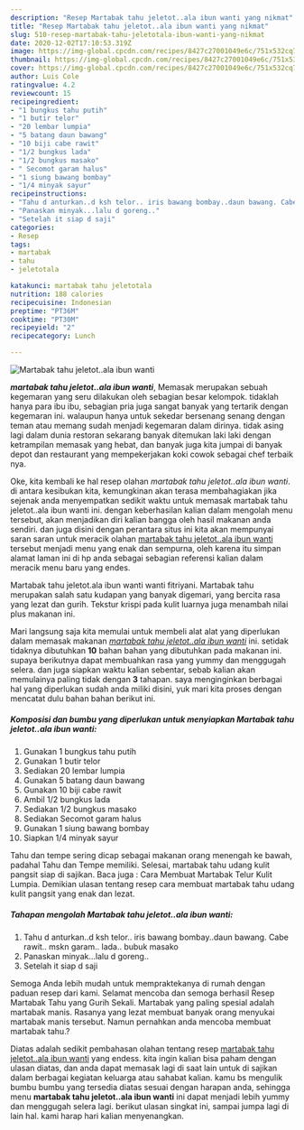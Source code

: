 ```yaml
---
description: "Resep Martabak tahu jeletot..ala ibun wanti yang nikmat"
title: "Resep Martabak tahu jeletot..ala ibun wanti yang nikmat"
slug: 510-resep-martabak-tahu-jeletotala-ibun-wanti-yang-nikmat
date: 2020-12-02T17:10:53.319Z
image: https://img-global.cpcdn.com/recipes/8427c27001049e6c/751x532cq70/martabak-tahu-jeletotala-ibun-wanti-foto-resep-utama.jpg
thumbnail: https://img-global.cpcdn.com/recipes/8427c27001049e6c/751x532cq70/martabak-tahu-jeletotala-ibun-wanti-foto-resep-utama.jpg
cover: https://img-global.cpcdn.com/recipes/8427c27001049e6c/751x532cq70/martabak-tahu-jeletotala-ibun-wanti-foto-resep-utama.jpg
author: Luis Cole
ratingvalue: 4.2
reviewcount: 15
recipeingredient:
- "1 bungkus tahu putih"
- "1 butir telor"
- "20 lembar lumpia"
- "5 batang daun bawang"
- "10 biji cabe rawit"
- "1/2 bungkus lada"
- "1/2 bungkus masako"
- " Secomot garam halus"
- "1 siung bawang bombay"
- "1/4 minyak sayur"
recipeinstructions:
- "Tahu d anturkan..d ksh telor.. iris bawang bombay..daun bawang. Cabe rawit.. mskn garam.. lada.. bubuk masako"
- "Panaskan minyak...lalu d goreng.."
- "Setelah it siap d saji"
categories:
- Resep
tags:
- martabak
- tahu
- jeletotala

katakunci: martabak tahu jeletotala 
nutrition: 188 calories
recipecuisine: Indonesian
preptime: "PT36M"
cooktime: "PT30M"
recipeyield: "2"
recipecategory: Lunch

---
```



![Martabak tahu jeletot..ala ibun wanti](https://img-global.cpcdn.com/recipes/8427c27001049e6c/751x532cq70/martabak-tahu-jeletotala-ibun-wanti-foto-resep-utama.jpg)

<b><i>martabak tahu jeletot..ala ibun wanti</i></b>, Memasak merupakan sebuah kegemaran yang seru dilakukan oleh sebagian besar kelompok. tidaklah hanya para ibu ibu, sebagian pria juga sangat banyak yang tertarik dengan kegemaran ini. walaupun hanya untuk sekedar bersenang senang dengan teman atau memang sudah menjadi kegemaran dalam dirinya. tidak asing lagi dalam dunia restoran sekarang banyak ditemukan laki laki dengan ketrampilan memasak yang hebat, dan banyak juga kita jumpai di banyak depot dan restaurant yang mempekerjakan koki cowok sebagai chef terbaik nya.

Oke, kita kembali ke hal resep olahan <i>martabak tahu jeletot..ala ibun wanti</i>. di antara kesibukan kita, kemungkinan akan terasa membahagiakan jika sejenak anda menyempatkan sedikit waktu untuk memasak martabak tahu jeletot..ala ibun wanti ini. dengan keberhasilan kalian dalam mengolah menu tersebut, akan menjadikan diri kalian bangga oleh hasil makanan anda sendiri. dan juga disini dengan perantara situs ini kita akan mempunyai saran saran untuk meracik olahan <u>martabak tahu jeletot..ala ibun wanti</u> tersebut menjadi menu yang enak dan sempurna, oleh karena itu simpan alamat laman ini di hp anda sebagai sebagian referensi kalian dalam meracik menu baru yang endes.

Martabak tahu jeletot.ala ibun wanti wanti fitriyani. Martabak tahu merupakan salah satu kudapan yang banyak digemari, yang bercita rasa yang lezat dan gurih. Tekstur krispi pada kulit luarnya juga menambah nilai plus makanan ini.


Mari langsung saja kita memulai untuk membeli alat alat yang diperlukan dalam memasak makanan <u><i>martabak tahu jeletot..ala ibun wanti</i></u> ini. setidak tidaknya dibutuhkan <b>10</b> bahan bahan yang dibutuhkan pada makanan ini. supaya berikutnya dapat membuahkan rasa yang yummy dan menggugah selera. dan juga siapkan waktu kalian sebentar, sebab kalian akan memulainya paling tidak dengan <b>3</b> tahapan. saya menginginkan berbagai hal yang diperlukan sudah anda miliki disini, yuk mari kita proses dengan mencatat dulu bahan bahan berikut ini.

<!--inarticleads1-->

##### Komposisi dan bumbu yang diperlukan untuk menyiapkan Martabak tahu jeletot..ala ibun wanti:

1. Gunakan 1 bungkus tahu putih
1. Gunakan 1 butir telor
1. Sediakan 20 lembar lumpia
1. Gunakan 5 batang daun bawang
1. Gunakan 10 biji cabe rawit
1. Ambil 1/2 bungkus lada
1. Sediakan 1/2 bungkus masako
1. Sediakan  Secomot garam halus
1. Gunakan 1 siung bawang bombay
1. Siapkan 1/4 minyak sayur


Tahu dan tempe sering dicap sebagai makanan orang menengah ke bawah, padahal Tahu dan Tempe memiliki. Selesai, martabak tahu udang kulit pangsit siap di sajikan. Baca juga : Cara Membuat Martabak Telur Kulit Lumpia. Demikian ulasan tentang resep cara membuat martabak tahu udang kulit pangsit yang enak dan lezat. 

<!--inarticleads2-->

##### Tahapan mengolah Martabak tahu jeletot..ala ibun wanti:

1. Tahu d anturkan..d ksh telor.. iris bawang bombay..daun bawang. Cabe rawit.. mskn garam.. lada.. bubuk masako
1. Panaskan minyak...lalu d goreng..
1. Setelah it siap d saji


Semoga Anda lebih mudah untuk mempraktekanya di rumah dengan paduan resep dari kami. Selamat mencoba dan semoga berhasil Resep Martabak Tahu yang Gurih Sekali. Martabak yang paling spesial adalah martabak manis. Rasanya yang lezat membuat banyak orang menyukai martabak manis tersebut. Namun pernahkan anda mencoba membuat martabak tahu.? 

Diatas adalah sedikit pembahasan olahan tentang resep <u>martabak tahu jeletot..ala ibun wanti</u> yang endess. kita ingin kalian bisa paham dengan ulasan diatas, dan anda dapat memasak lagi di saat lain untuk di sajikan dalam berbagai kegiatan keluarga atau sahabat kalian. kamu bs mengulik bumbu bumbu yang tersedia diatas sesuai dengan harapan anda, sehingga menu <b>martabak tahu jeletot..ala ibun wanti</b> ini dapat menjadi lebih yummy dan menggugah selera lagi. berikut ulasan singkat ini, sampai jumpa lagi di lain hal. kami harap hari kalian menyenangkan.
